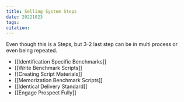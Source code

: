 ```yaml
---
title: Selling System Steps
date: 20221023
tags: 
citation: 
---
```

Even though this is a Steps, but 3-2 last step can be in multi process or even being repeated.
- [[Identification Specific Benchmarks]]
- [[Write Benchmark Scripts]]
- [[Creating Script Materials]]
- [[Memorization Benchmark Scripts]]
- [[Identical Delivery Standard]]
- [[Engage Prospect Fully]]